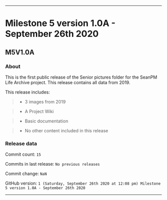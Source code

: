 
***

# Milestone 5 version 1.0A - September 26th 2020

## M5V1.0A

### About

This is the first public release of the Senior pictures folder for the SeanPM Life Archive project. This release contains all data from 2019.

This release includes:

> * 3 images from 2019

> * A Project Wiki

> * Basic documentation

> * No other content included in this release

### Release data

Commit count: `15`

Commits in last release: `No previous releases`

Commit change: `NaN`

GitHub version: `1 (Saturday, September 26th 2020 at 12:08 pm) Milestone 5 version 1.0A - September 26th 2020`

***
